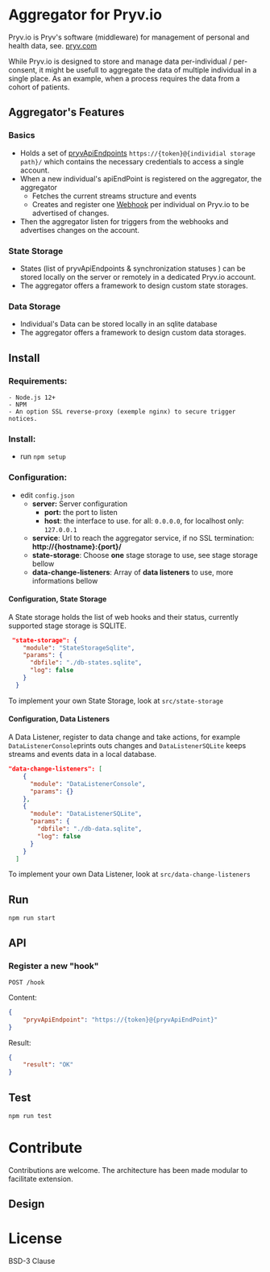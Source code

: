 # Aggregator for Pryv.io 

Pryv.io is Pryv's software (middleware) for management of personal and health data, see. [pryv.com](https://pryv.com)

While Pryv.io is designed to store and manage data per-individual / per-consent, it might be usefull to aggregate the data of multiple individual in a single place. As an example, when a process requires the data from a cohort of patients. 

## Aggregator's Features

### Basics

- Holds a set of [pryvApiEndpoints](https://api.pryv.com/guides/app-guidelines/) `https://{token}@{individial storage path}/` which contains the necessary credentials to access a single account. 
- When a new individual's apiEndPoint is registered on the aggregator, the aggregator 
  - Fetches the current streams structure and events
  -  Creates and register one [Webhook](https://api.pryv.com/guides/webhooks/) per individual on Pryv.io to be advertised of changes.
- Then the aggregator listen for triggers from the webhooks and advertises changes on the account.

### State Storage

- States (list of pryvApiEndpoints & synchronization statuses ) can be stored locally on the server or remotely in a dedicated Pryv.io account. 
- The aggregator offers a framework to design custom state storages.

### Data Storage

- Individual's Data can be stored locally in an sqlite database
- The aggregator offers a framework to design custom data storages.

## Install

### Requirements: 

	- Node.js 12+
	- NPM 
	- An option SSL reverse-proxy (exemple nginx) to secure trigger notices.

### Install:

- run `npm setup`

### Configuration: 

- edit `config.json`
  - **server:** Server configuration
    - **port:** the port to listen
    - **host**: the interface to use. for all:  `0.0.0.0`, for localhost only: `127.0.0.1`
  - **service**: Url to reach the aggregator service, if no SSL termination: **http://{hostname}:{port}/**
  - **state-storage**: Choose **one** stage storage to use, see stage storage bellow
  - **data-change-listeners**: Array of **data listeners** to use, more informations bellow

#### Configuration, State Storage

A State storage holds the list of web hooks and their status, currently supported stage storage is SQLITE. 

``` json
 "state-storage": {
    "module": "StateStorageSqlite",
    "params": {
      "dbfile": "./db-states.sqlite",
      "log": false
    }
  }
```

To implement your own State Storage, look at `src/state-storage`

#### Configuration, Data Listeners

A Data Listener, register to data change and take actions, for example `DataListenerConsole`prints outs changes and `DataListenerSQLite` keeps streams and events data in a local database.

```json
"data-change-listeners": [
    {
      "module": "DataListenerConsole",
      "params": {}
    },
    {
      "module": "DataListenerSQLite",
      "params": {
        "dbfile": "./db-data.sqlite",
        "log": false
      }
    }
  ]
```

To implement your own Data Listener, look at `src/data-change-listeners`

## Run

`npm run start`

## API

### Register a new "hook"

`POST /hook`

Content:

```json
{
	"pryvApiEndpoint": "https://{token}@{pryvApiEndPoint}"
}
```

Result:

```json
{
	"result": "OK"
}
```





## Test

`npm run test`

# Contribute

Contributions are welcome. 
The architecture has been made modular to facilitate extension.

## Design



# License

BSD-3 Clause